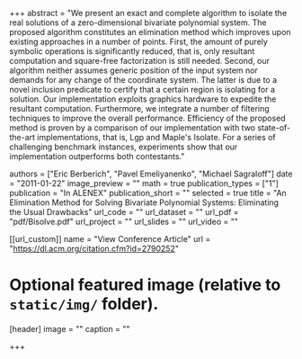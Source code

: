 +++
abstract = "We present an exact and complete algorithm to isolate the real solutions of a zero-dimensional bivariate polynomial system. The proposed algorithm constitutes an elimination method which improves upon existing approaches in a number of points. First, the amount of purely symbolic operations is significantly reduced, that is, only resultant computation and square-free factorization is still needed. Second, our algorithm neither assumes generic position of the input system nor demands for any change of the coordinate system. The latter is due to a novel inclusion predicate to certify that a certain region is isolating for a solution. Our implementation exploits graphics hardware to expedite the resultant computation. Furthermore, we integrate a number of filtering techniques to improve the overall performance. Efficiency of the proposed method is proven by a comparison of our implementation with two state-of-the-art implementations, that is, Lgp and Maple's Isolate. For a series of challenging benchmark instances, experiments show that our implementation outperforms both contestants."

authors = ["Eric Berberich", "Pavel Emeliyanenko", "Michael Sagraloff"]
date = "2011-01-22"
image_preview = ""
math = true
publication_types = ["1"]
publication = "In ALENEX"
publication_short = ""
selected = true
title = "An Elimination Method for Solving Bivariate Polynomial Systems: Eliminating the Usual Drawbacks"
url_code = ""
url_dataset = ""
url_pdf = "pdf/Bisolve.pdf"
url_project = ""
url_slides = ""
url_video = ""

[[url_custom]]
name = "View Conference Article"
url = "https://dl.acm.org/citation.cfm?id=2790252"

# Optional featured image (relative to `static/img/` folder).
[header]
image = ""
caption = ""

+++
